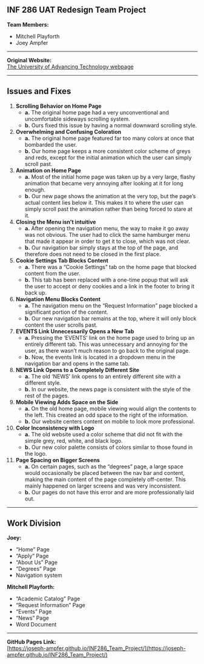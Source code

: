 ## INF 286 UAT Redesign Team Project

**Team Members:**
- Mitchell Playforth
- Joey Ampfer

---

**Original Website:**  
[The University of Advancing Technology webpage](https://www.uat.edu/)

---

## Issues and Fixes

1. **Scrolling Behavior on Home Page**
    - **a.** The original home page had a very unconventional and uncomfortable sideways scrolling system.
    - **b.** Ours fixed this issue by having a normal downward scrolling style.
2. **Overwhelming and Confusing Coloration**
    - **a.** The original home page featured far too many colors at once that bombarded the user.
    - **b.** Our home page keeps a more consistent color scheme of greys and reds, except for the initial animation which the user can simply scroll past.
3. **Animation on Home Page**
    - **a.** Most of the initial home page was taken up by a very large, flashy animation that became very annoying after looking at it for long enough.
    - **b.** Our new page shows the animation at the very top, but the page’s actual content lies below it. This makes it to where the user can simply scroll past the animation rather than being forced to stare at it.
4. **Closing the Menu isn’t intuitive**
    - **a.** After opening the navigation menu, the way to make it go away was not obvious. The user had to click the same hamburger menu that made it appear in order to get it to close, which was not clear.
    - **b.** Our navigation bar simply stays at the top of the page, and therefore does not need to be closed in the first place.
5. **Cookie Settings Tab Blocks Content**
    - **a.** There was a “Cookie Settings” tab on the home page that blocked content from the user.
    - **b.** This tab has been replaced with a one-time popup that will ask the user to accept or deny cookies and a link in the footer to bring it back up.
6. **Navigation Menu Blocks Content**
    - **a.** The navigation menu on the “Request Information” page blocked a significant portion of the content.
    - **b.** Our new navigation bar remains at the top, where it will only block content the user scrolls past.
7. **EVENTS Link Unnecessarily Opens a New Tab**
    - **a.** Pressing the ‘EVENTS’ link on the home page used to bring up an entirely different tab. This was unnecessary and annoying for the user, as there wasn’t much reason to go back to the original page.
    - **b.** Now, the events link is located in a dropdown menu in the navigation bar and opens in the same tab.
8. **NEWS Link Opens to a Completely Different Site**
    - **a.** The old ‘NEWS’ link opens to an entirely different site with a different style.
    - **b.** In our website, the news page is consistent with the style of the rest of the pages.
9. **Mobile Viewing Adds Space on the Side**
    - **a.** On the old home page, mobile viewing would align the contents to the left. This created an odd space to the right of the information.
    - **b.** Our website centers content on mobile to look more professional.
10. **Color Inconsistency with Logo**
    - **a.** The old website used a color scheme that did not fit with the simple grey, red, white, and black logo.
    - **b.** Our new color palette consists of colors similar to those found in the logo.
11. **Page Spacing on Bigger Screens**
    - **a.** On certain pages, such as the “degrees” page, a large space would occasionally be placed between the nav bar and content, making the main content of the page completely off-center. This mainly happened on larger screens and was very inconsistent.
    - **b.** Our pages do not have this error and are more professionally laid out.

---

## Work Division

**Joey:**
- “Home” Page
- “Apply” Page
- “About Us” Page
- “Degrees” Page
- Navigation system

**Mitchell Playforth:**
- “Academic Catalog” Page
- “Request Information” Page
- “Events” Page
- “News” Page
- Word Document

---

**GitHub Pages Link:**  
[https://joseph-ampfer.github.io/INF286_Team_Project/](https://joseph-ampfer.github.io/INF286_Team_Project/)
